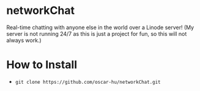 # networkChat
Real-time chatting with anyone else in the world over a Linode server!
(My server is not running 24/7 as this is just a project for fun, so this will not always work.)

# How to Install
- `git clone https://github.com/oscar-hu/networkChat.git`

